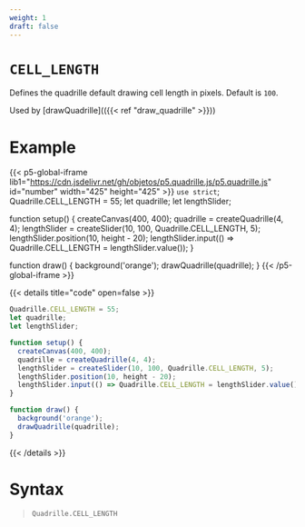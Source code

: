 ```yaml
---
weight: 1
draft: false
---
```


# `CELL_LENGTH`

Defines the quadrille default drawing cell length in pixels. Default is `100`.

Used by [drawQuadrille](({{< ref "draw_quadrille" >}}))

# Example

{{< p5-global-iframe lib1="https://cdn.jsdelivr.net/gh/objetos/p5.quadrille.js/p5.quadrille.js" id="number" width="425" height="425" >}}
`use strict`;
Quadrille.CELL_LENGTH = 55;
let quadrille;
let lengthSlider;

function setup() {
  createCanvas(400, 400);
  quadrille = createQuadrille(4, 4);
  lengthSlider = createSlider(10, 100, Quadrille.CELL_LENGTH, 5);
  lengthSlider.position(10, height - 20);
  lengthSlider.input(() => Quadrille.CELL_LENGTH = lengthSlider.value());
}

function draw() {
  background('orange');
  drawQuadrille(quadrille);
}
{{< /p5-global-iframe >}}

{{< details title="code" open=false >}}
```js
Quadrille.CELL_LENGTH = 55;
let quadrille;
let lengthSlider;

function setup() {
  createCanvas(400, 400);
  quadrille = createQuadrille(4, 4);
  lengthSlider = createSlider(10, 100, Quadrille.CELL_LENGTH, 5);
  lengthSlider.position(10, height - 20);
  lengthSlider.input(() => Quadrille.CELL_LENGTH = lengthSlider.value());
}

function draw() {
  background('orange');
  drawQuadrille(quadrille);
}
```
{{< /details >}}

# Syntax

> `Quadrille.CELL_LENGTH`